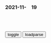### 2021-11-　19

```note
```

<table id="tbc" style="white-space:pre-wrap">
</table>
<button onclick="toggleb()">toggle</button>
<button onclick="loadparse()">loadparse</button>
<br>
<!-- 🌸<br>🍅-　-🍑<hr>🍀 -->
<pre>
<textarea rows="30" cols="100" style="display: none" id="tar">

https://i.loli.net/2021/11/19/LXtoRFlAVM7NQSf.jpg
https://i.loli.net/2021/11/19/MbOfWGB2ux1JZS5.jpg

奴才就想要了皇上的命啊，
我要亲眼看着您身败名裂，
暴死亡g
https://i.loli.net/2021/11/19/nDZeKhk9u4GqUXr.png
https://i.loli.net/2021/11/19/Ywy8JPUzi2ADRHb.png
https://i.loli.net/2021/11/19/2Kei8OldXsYmnHj.png

<p><font size="4"><b>
男子去肛肠医院发现奇葩锦旗，医生还挂诊室门口：太简单粗暴！,sh,奇闻轶事,好看视频</b></font>
https://haokan.baidu.com/v?vid=448893184272547844&sfrom=baidu-feed

https://img9.doubanio.com/view/group_topic/l/public/p468157144.webp

<font size="1" style="color:#DCDCDC"><b>2021/11/19 下午10:53:40</b></font>

<p><font size="4"><b>
一位虚构的zg女英雄，被美国人传颂100年，至今还拿她吸引游客</b></font>
https://mbd.baidu.com/newspage/data/landingsuper?context=%7B%22nid%22%3A%22news_9212931168889149396%22%7D&n_type=-1&p_from=-1

如今再回头看向“唐人街女王”故事，逻辑不通、情节诡异统统都有了合理解释。所谓“zg玛丽”不过是墓碑镇为吸引旅行的zg游客，所杜撰出来的一位传奇女性罢了。

<font size="1" style="color:#DCDCDC"><b>2021/11/19 下午10:47:35</b></font>

<p><font size="4"><b>
【网络谣言粉碎机】推送涉历史虚无主义内容，令人愤慨！</b></font>
https://m.thepaper.cn/baijiahao_14879532

<font size="1" style="color:#DCDCDC"><b>2021/11/19 下午10:48:48</b></font>

<p><font size="4"><b>
檀道济：写出《三十六计》的南北朝名将，却和八个儿子凄凉收场！</b></font>
https://mbd.baidu.com/newspage/data/landingsuper?context=%7B%22nid%22%3A%22news_10091376603887445671%22%7D&n_type=-1&p_from=-1

江州刺史带着米面粮油，探望辖区内的低收入家庭。安排部下们去慰问五保户，他孤身走进陶潜的破院子。

先帝创业有道，儿子败家有方。

道济意不同，屡陈不可，不见纳。

刘裕设置四名顾命大臣，每个人都拥有一票否决q。这不是信不信任的问题，而是权力分配必须互相制衡。

<font size="1" style="color:#DCDCDC"><b>2021/11/19 下午2:25:57</b></font>

<p><font size="4"><b>
日本首相被曝雇观众看自己演讲 每人200多元</b></font>
https://mbd.baidu.com/newspage/data/landingsuper?context=%7B%22nid%22%3A%22news_9652513194642191846%22%7D&n_type=-1&p_from=-1

s负手l
不是直接拉人来听还给钱，挺良心的了

f定督查的故事
这和爱豆买粉有不同吗？

<font size="1" style="color:#DCDCDC"><b>2021/11/19 下午2:12:07</b></font>

<p><font size="4"><b>
老人售卖祖传宝刀，却被专家失望指责，老人：你们没资格指责我！_腾讯新闻</b></font>
https://new.qq.com/omn/20211102/20211102A0CQRA00.html

老人非但没有羞愧，反而还反驳说，你们没有资格指责我，

<font size="1" style="color:#DCDCDC"><b>2021/11/19 下午2:10:59</b></font>

<p><font size="4"><b>
首富巴菲特的三角婚姻：妻子给他介绍情人，三人和谐共处26年</b></font>
https://baijiahao.baidu.com/s?id=1673345709111352659&wfr=spider&for=pc

苏珊最终答应巴菲特的追求，并不是因为她看中巴菲特的才华和财富，而是发现了这个男孩的脆弱，激起了她强烈的保护欲。

对于巴菲特来说，苏珊就像是上帝赐给他的一位天使。她不仅给了巴菲特没有从母亲那得到过的爱与温暖，还让巴菲特做自己不喜欢的工作的痛苦得到缓解。

更为重要的是，22岁的巴菲特对生活一无所知，甚至可以说连自理能力都没有，所以，他的生活全都是19岁的苏珊在照顾。

可以说，苏珊就像是一缕明媚的阳光，照亮了巴菲特灰暗的生活。

当巴菲特听到这个消息时，感觉天都塌下来，一天之内瘦了9斤，一度想要自杀。他说：“这件事95%是我的错，我不够理解她，而她一直在100%的理解和配合我。”

但他们并没有离婚，而是将这种三角婚姻生活长期维持了下去。因为如果离婚，巴菲特就要分割一半的财富给苏珊。而苏珊不离婚是因为，如果巴菲特比她早死，那么她就可以在不交税的情况下，继承巴菲特的全部财富。

他们一直保持着开放式的婚姻。巴菲特和苏珊依然每天通电话，而苏珊不管在干什么，只要电话响起，都会兴奋地跳起来说，“It's Warren！”然后把别人扔下，去和巴菲特煲电话粥。

<font size="1" style="color:#DCDCDC"><b>2021/11/19 下午1:34:01</b></font>

<p><font size="4"><b>
《飞屋环游记》里的老头特别像股神巴菲特_飞屋环游记吧_百度贴吧</b></font>
https://tieba.baidu.com/p/648857372?red_tag=1766705202

<font size="1" style="color:#DCDCDC"><b>2021/11/19 下午2:32:15</b></font>

<p><font size="4"><b>
来聊聊iPhone的缺点，你们愿意听吗？</b></font>
https://mbd.baidu.com/newspage/data/landingsuper?context=%7B%22nid%22%3A%22news_9995235994353141171%22%7D&n_type=-1&p_from=-1

　zf0551
现在g内趁着gn爱g情怀热情高涨，
各种g内外对比，使劲贬低外国，夸大g内的某些现状，真的是爱g吗，
迎合大多数人的心理满足感拿来炒作换流量。就跟某音上某些外国人对比z美，使劲贬低美g，夸赞zg（虽然部分是事实）这样做的目的是换来无数点赞投币小心心。

<font size="1" style="color:#DCDCDC"><b>2021/11/19 上午10:31:50</b></font>

<p><font size="4"><b>
一人之下：宝儿姐很“讲理”！顺手牵羊都这么理直气壮！,动漫,国产动漫,好看视频</b></font>
https://haokan.baidu.com/v?vid=4778574815268051763&sfrom=baidu-feed

d风歌大风吹哥
解决不了问题，就解决出问题的人的另一种说法？

h蛋ai蛋蛋
宝儿姐属于初始状态…但又不是傻子的那种初始

<font size="1" style="color:#DCDCDC"><b>2021/11/19 上午10:18:06</b></font>

</textarea>
</pre>
<!-- 🍀<br>🍑-　-🍅<hr>🌸 -->

```tip
```

<script src="https://cdn.jsdelivr.net/npm/jquery@3.5.1/dist/jquery.min.js"></script>

<link rel="stylesheet" href="https://cdn.jsdelivr.net/gh/fancyapps/fancybox@3.5.7/dist/jquery.fancybox.min.css" />
<script src="https://cdn.jsdelivr.net/gh/fancyapps/fancybox@3.5.7/dist/jquery.fancybox.min.js"></script>

<script type="text/javascript">

var __urlRegex = /(\b(https?|ftp|file):\/\/[-A-Z0-9+&@#\/%?=~_|!:,.;]*[-A-Z0-9+&@#\/%=~_|])/ig;
var __imgRegex = /\.(?:jpe?g|gif|png|webp)$/i;

loadparse();

function parseURL($string){

    var exp = __urlRegex;
    return $string.replace(exp,function(match){
            __imgRegex.lastIndex=0;
            if(__imgRegex.test(match)){
                return '<a data-fancybox="gallery" href="' + match.replace("/p=700", "")
                 + '"><img src="' + match.replace("/p=700", "/p=160x200")+'" width="64"></a>';
            }
            else{
                return '<a href="' + match + '" target="_blank">' + match + '</a>';
            }
        }
    );
}

function loadparse() {
  tbc.innerHTML = parseURL(tar.value);
}

function toggleb() {
  var x = document.getElementById("tar");
  if (x.style.display === "none") {
    x.style.display = "";
  } else {
    x.style.display = "none";
  }
}

</script>
